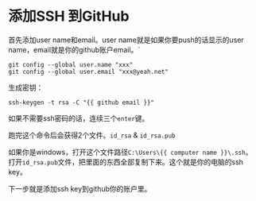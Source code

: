# 添加SSH 到GitHub

首先添加user name和email。user name就是如果你要push的话显示的user name，email就是你的github账户email。`

```stylus
git config --global user.name "xxx"
git config --global user.email "xxx@yeah.net"
```

生成密钥：

```
ssh-keygen -t rsa -C "{{ github email }}"
```

如果不需要ssh密码的话，连续三个`enter`键。

跑完这个命令后会获得2个文件。`id_rsa` & `id_rsa.pub`

如果你是windows，打开这个文件路径`C:\Users\{{ computer name }}\.ssh`。打开`id_rsa.pub`文件，把里面的东西全部复制下来。这个就是你的电脑的ssh key。

下一步就是添加ssh key到github你的账户里。
